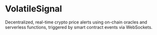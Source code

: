 # VolatileSignal
Decentralized, real-time crypto price alerts using on-chain oracles and serverless functions, triggered by smart contract events via WebSockets.
